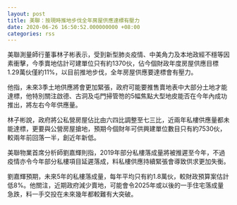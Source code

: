 ```yaml
---
layout: post
title: 美聯：按現時推地步伐全年房屋供應達標有壓力
date: 2020-06-26 16:50:52.000000000 +08:00
categories: rss
---
```


美聯測量師行董事林子彬表示，受到新型肺炎疫情、中美角力及本地政經不穩等因素衝擊，今季賣地估計可建單位只有約1370伙，佔今個財政年度房屋供應目標1.29萬伙僅約11%，以目前推地步伐，全年房屋供應要達標會有壓力。

他指，未來3季土地供應將會更加緊張，政府可能要推售賣地表中大部分土地才能達標，他特別關注啟德、古洞及屯門掃管笏的5幅焦點大型地皮能否在今年內成功推出，將左右今年供應量。

林子彬說，政府將公私營房屋佔比由六四比調整至七三比，近兩年私樓供應量都未能達標，更要與公營房屋搶地，預期今個財年可供興建單位數目只有約7530伙，較兩年前回落一半，創近年新低。

美聯物業首席分析師劉嘉輝則指，2019年部分私樓落成量將被推遲至今年，不過疫情亦令今年部分私樓項目延遲落成，料私樓供應持續緊張會導致供求更加失衡。

劉嘉輝預期，未來5年的私樓落成量，每年平均只有約1.8萬伙，較財政預算案估計低8%。他關注，近期政府減少賣地，可能會令2025年或以後的一手住宅落成量急跌，料一手交投在未來幾年都較難有大突破。
